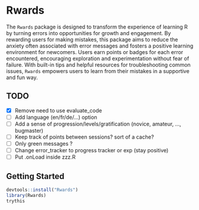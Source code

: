 # Rwards

The `Rwards` package is designed to transform the experience of learning R by turning errors into opportunities for growth and engagement. By rewarding users for making mistakes, this package aims to reduce the anxiety often associated with error messages and fosters a positive learning environment for newcomers. Users earn points or badges for each error encountered, encouraging exploration and experimentation without fear of failure. With built-in tips and helpful resources for troubleshooting common issues, `Rwards` empowers users to learn from their mistakes in a supportive and fun way.

## TODO
- [x] Remove need to use evaluate_code
- [ ] Add language (en/fr/de/...) option
- [ ] Add a sense of progression/levels/gratification (novice, amateur, ..., bugmaster)
- [ ] Keep track of points between sessions? sort of a cache?
- [ ] Only green messages ? 
- [ ] Change error_tracker to progress tracker or exp (stay positive)
- [ ] Put .onLoad inside zzz.R

## Getting Started

```r
devtools::install("Rwards")
library(Rwards)
trythis
```
